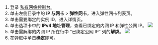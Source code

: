 1. 登录 [私有网络控制台](https://console.cloud.tencent.com/vpc)。
2. 单击左侧目录中的 **IP 与网卡** > **弹性网卡**，进入弹性网卡列表页。
3. 单击需要绑定的实例 ID，进入详情页。
4. 单击选项卡中的 **IPv4 地址管理**，查看已绑定的内网 IP 和弹性公网 IP。
![](https://main.qcloudimg.com/raw/934d05bfa4555aac06c1d5c62274336e.png)
5. 单击需解绑的内网 IP 所在行中 “已绑定公网 IP” 列的**解绑**。
![](https://main.qcloudimg.com/raw/12791698e582711f2c572ad8bcf87c5f.png)
6. 在弹框中单击**确定**即可。
